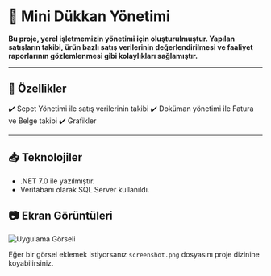 # 📌 Mini Dükkan Yönetimi

 **Bu proje, yerel işletmemizin yönetimi için oluşturulmuştur. Yapılan satışların takibi, ürün bazlı satış verilerinin değerlendirilmesi ve faaliyet raporlarının gözlemlenmesi gibi kolaylıkları sağlamıştır.**

---

## 🚀 Özellikler
✔️ Sepet Yönetimi ile satış verilerinin takibi
✔️ Doküman yönetimi ile Fatura ve Belge takibi
✔️ Grafikler

---

## 📥 Teknolojiler
- .NET 7.0 ile yazılmıştır.
- Veritabanı olarak SQL Server kullanıldı.



## 📷 Ekran Görüntüleri
![Uygulama Görseli](screenshot.png)

Eğer bir görsel eklemek istiyorsanız `screenshot.png` dosyasını proje dizinine koyabilirsiniz.

